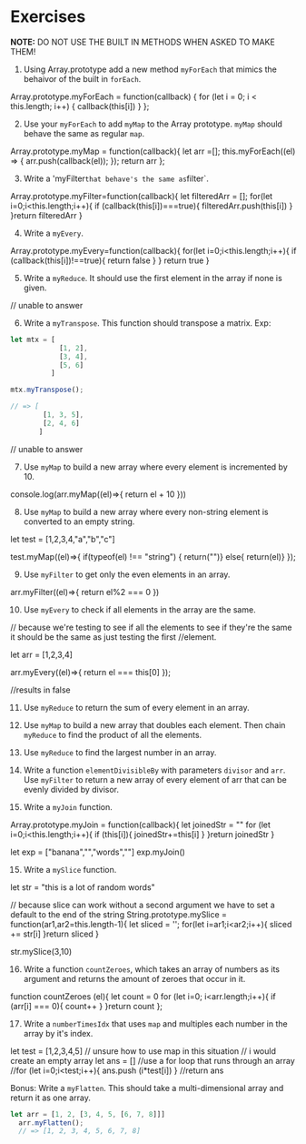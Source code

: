 # Exercises

__NOTE:__ DO NOT USE THE BUILT IN METHODS WHEN ASKED TO MAKE THEM!

1. Using Array.prototype add a new method `myForEach` that mimics the behaivor of the built in `forEach`.

Array.prototype.myForEach = function(callback) {
 for (let i = 0; i < this.length; i++) {
  callback(this[i])
 }
};

2. Use your `myForEach` to add `myMap` to the Array prototype. `myMap` should behave the same as regular `map`.

Array.prototype.myMap = function(callback){
  let arr =[];
 this.myForEach((el) => {
  arr.push(callback(el));
});
return arr
};

3. Write a 'myFilter` that behave's the same as `filter`.

Array.prototype.myFilter=function(callback){
  let filteredArr = [];
  for(let i=0;i<this.length;i++){
    if (callback(this[i])===true){
      filteredArr.push(this[i])
    }
  }return filteredArr
}

4. Write a `myEvery`.

Array.prototype.myEvery=function(callback){
  for(let i=0;i<this.length;i++){
    if (callback(this[i])!==true){
      return false
    }
  } return true
}

5. Write a `myReduce`. It should use the first element in the array if none is given.

// unable to answer

6. Write a `myTranspose`. This function should transpose a matrix. Exp:
```js
let mtx = [
            [1, 2],
            [3, 4],
            [5, 6]
          ]

mtx.myTranspose();

// => [
        [1, 3, 5],
        [2, 4, 6]
       ]
```

// unable to answer

7. Use `myMap` to build a new array where every element is incremented by 10.

console.log(arr.myMap((el)=>{
  return el + 10
}))

8. Use `myMap` to build a new array where every non-string element is converted to an empty string.

let test = [1,2,3,4,"a","b","c"]

test.myMap((el)=>{
  if(typeof(el) !== "string") {
    return("")}
      else{
        return(el)}
});

9. Use `myFilter` to get only the even elements in an array.

arr.myFilter((el)=>{
  return el%2 === 0
})

10. Use `myEvery` to check if all elements in the array are the same.

// because we're testing to see if all the elements to see if they're the same it should be the same as just testing the first //element.

let arr = [1,2,3,4]

arr.myEvery((el)=>{
  return el === this[0]
});

//results in false

11. Use `myReduce` to return the sum of every element in an array.


12. Use `myMap` to build a new array that doubles each element. Then chain `myReduce` to find the product of all the elements.

13. Use `myReduce` to find the largest number in an array.
14. Write a function `elementDivisibleBy` with parameters `divisor` and `arr`.
Use `myFilter` to return a new array of every element of arr that can be evenly divided by divisor.
14. Write a `myJoin` function.

Array.prototype.myJoin = function(callback){
  let joinedStr = ""
  for (let i=0;i<this.length;i++){
    if (this[i]){
      joinedStr+=this[i]
    }
  }return joinedStr
}

let exp = ["banana","","words",""]
exp.myJoin()

15. Write a `mySlice` function.

let str = "this is a lot of random words"

// because slice can work without a second argument we have to set a default to the end of the string
String.prototype.mySlice = function(ar1,ar2=this.length-1){
  let sliced = '';
  for(let i=ar1;i<ar2;i++){
    sliced += str[i]
  }return sliced
}

str.mySlice(3,10)

16. Write a function `countZeroes`, which takes an array of numbers as its argument and returns the amount of zeroes that occur in it.

function countZeroes (el){
  let count = 0
  for (let i=0; i<arr.length;i++){
    if (arr[i] === 0){
      count++
    }
  }return count
};


17. Write a `numberTimesIdx` that uses `map` and multiples each number in the array by it's index.

let test = [1,2,3,4,5]
// unsure how to use map in this situation
// i would create an empty array let ans = []
//use a for loop that runs through an array
//for (let i=0;i<test;i++){
  ans.push (i*test[i])
}
//return ans

Bonus: Write a `myFlatten`. This should take a multi-dimensional array and return it as one array.
```js
let arr = [1, 2, [3, 4, 5, [6, 7, 8]]]
  arr.myFlatten();
  // => [1, 2, 3, 4, 5, 6, 7, 8]
```
